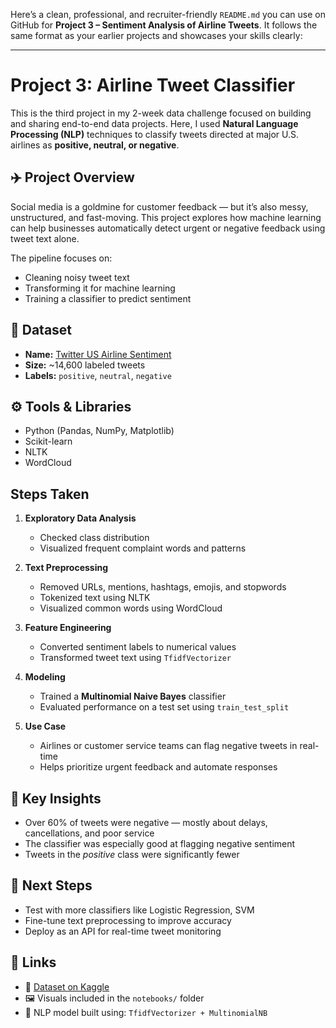 Here’s a clean, professional, and recruiter-friendly `README.md` you can use on GitHub for **Project 3 – Sentiment Analysis of Airline Tweets**. It follows the same format as your earlier projects and showcases your skills clearly:

---

# Project 3: Airline Tweet Classifier

This is the third project in my 2-week data challenge focused on building and sharing end-to-end data projects.
Here, I used **Natural Language Processing (NLP)** techniques to classify tweets directed at major U.S. airlines as **positive, neutral, or negative**.

## ✈️ Project Overview

Social media is a goldmine for customer feedback — but it’s also messy, unstructured, and fast-moving.
This project explores how machine learning can help businesses automatically detect urgent or negative feedback using tweet text alone.

The pipeline focuses on:

* Cleaning noisy tweet text
* Transforming it for machine learning
* Training a classifier to predict sentiment

## 📂 Dataset

* **Name:** [Twitter US Airline Sentiment](https://www.kaggle.com/datasets/crowdflower/twitter-airline-sentiment)
* **Size:** \~14,600 labeled tweets
* **Labels:** `positive`, `neutral`, `negative`

## ⚙️ Tools & Libraries

* Python (Pandas, NumPy, Matplotlib)
* Scikit-learn
* NLTK
* WordCloud

## Steps Taken

1. **Exploratory Data Analysis**

   * Checked class distribution
   * Visualized frequent complaint words and patterns

2. **Text Preprocessing**

   * Removed URLs, mentions, hashtags, emojis, and stopwords
   * Tokenized text using NLTK
   * Visualized common words using WordCloud

3. **Feature Engineering**

   * Converted sentiment labels to numerical values
   * Transformed tweet text using `TfidfVectorizer`

4. **Modeling**

   * Trained a **Multinomial Naive Bayes** classifier
   * Evaluated performance on a test set using `train_test_split`

5. **Use Case**

   * Airlines or customer service teams can flag negative tweets in real-time
   * Helps prioritize urgent feedback and automate responses

## 📌 Key Insights

* Over 60% of tweets were negative — mostly about delays, cancellations, and poor service
* The classifier was especially good at flagging negative sentiment
* Tweets in the *positive* class were significantly fewer

## 🚀 Next Steps

* Test with more classifiers like Logistic Regression, SVM
* Fine-tune text preprocessing to improve accuracy
* Deploy as an API for real-time tweet monitoring

## 🔗 Links

* 📄 [Dataset on Kaggle](https://www.kaggle.com/datasets/crowdflower/twitter-airline-sentiment)
* 🖼 Visuals included in the `notebooks/` folder
* 🧠 NLP model built using: `TfidfVectorizer + MultinomialNB`
